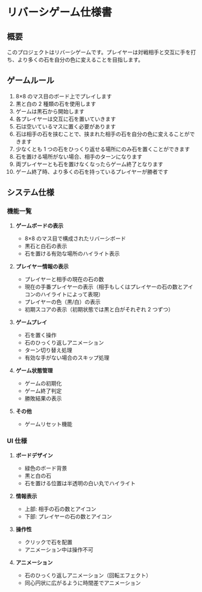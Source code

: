 # リバーシゲーム仕様書

## 概要

このプロジェクトはリバーシゲームです。プレイヤーは対戦相手と交互に手を打ち、より多くの石を自分の色に変えることを目指します。

## ゲームルール

1. 8×8 のマス目のボード上でプレイします
2. 黒と白の 2 種類の石を使用します
3. ゲームは黒石から開始します
4. 各プレイヤーは交互に石を置いていきます
5. 石は空いているマスに置く必要があります
6. 石は相手の石を挟むことで、挟まれた相手の石を自分の色に変えることができます
7. 少なくとも 1 つの石をひっくり返せる場所にのみ石を置くことができます
8. 石を置ける場所がない場合、相手のターンになります
9. 両プレイヤーとも石を置けなくなったらゲーム終了となります
10. ゲーム終了時、より多くの石を持っているプレイヤーが勝者です

## システム仕様

### 機能一覧

1. **ゲームボードの表示**

   - 8×8 のマス目で構成されたリバーシボード
   - 黒石と白石の表示
   - 石を置ける有効な場所のハイライト表示

2. **プレイヤー情報の表示**

   - プレイヤーと相手の現在の石の数
   - 現在の手番プレイヤーの表示（相手もしくはプレイヤーの石の数とアイコンのハイライトによって表現）
   - プレイヤーの色（黒/白）の表示
   - 初期スコアの表示（初期状態では黒と白がそれぞれ 2 つずつ）

3. **ゲームプレイ**

   - 石を置く操作
   - 石のひっくり返しアニメーション
   - ターン切り替え処理
   - 有効な手がない場合のスキップ処理

4. **ゲーム状態管理**

   - ゲームの初期化
   - ゲーム終了判定
   - 勝敗結果の表示

5. **その他**
   - ゲームリセット機能

### UI 仕様

1. **ボードデザイン**

   - 緑色のボード背景
   - 黒と白の石
   - 石を置ける位置は半透明の白い丸でハイライト

2. **情報表示**

   - 上部: 相手の石の数とアイコン
   - 下部: プレイヤーの石の数とアイコン

3. **操作性**

   - クリックで石を配置
   - アニメーション中は操作不可

4. **アニメーション**
   - 石のひっくり返しアニメーション（回転エフェクト）
   - 同心円状に広がるように時間差でアニメーション
